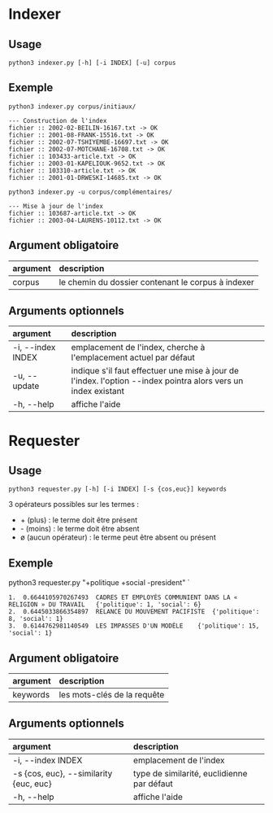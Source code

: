 # Indexer

## Usage
`
python3 indexer.py [-h] [-i INDEX] [-u] corpus
`

## Exemple
`
python3 indexer.py corpus/initiaux/
`

```console
--- Construction de l'index
fichier :: 2002-02-BEILIN-16167.txt -> OK
fichier :: 2001-08-FRANK-15516.txt -> OK
fichier :: 2002-07-TSHIYEMBE-16697.txt -> OK
fichier :: 2002-07-MOTCHANE-16708.txt -> OK
fichier :: 103433-article.txt -> OK
fichier :: 2003-01-KAPELIOUK-9652.txt -> OK
fichier :: 103310-article.txt -> OK
fichier :: 2001-01-DRWESKI-14685.txt -> OK
```
`
python3 indexer.py -u corpus/complémentaires/
`
```console
--- Mise à jour de l'index
fichier :: 103687-article.txt -> OK
fichier :: 2003-04-LAURENS-10112.txt -> OK
```

## Argument obligatoire

argument | description
:-|:-
corpus | le chemin du dossier contenant le corpus à indexer


## Arguments optionnels

argument | description
:-|:-
-i, --index INDEX | emplacement de l'index, cherche à l'emplacement actuel par défaut
-u, --update | indique s'il faut effectuer une mise à jour de l'index. l'option --index pointra alors vers un index existant
-h, --help | affiche l'aide

# Requester

## Usage
`
python3 requester.py [-h] [-i INDEX] [-s {cos,euc}] keywords
`


3 opérateurs possibles sur les termes :
- \+ (plus) : le terme doit être présent
- \- (moins) : le terme doit être absent
- ø  (aucun opérateur) : le terme peut être absent ou présent

## Exemple

python3 requester.py "+politique +social -president"
`
```console
1.	0.6644105970267493	CADRES ET EMPLOYÉS COMMUNIENT DANS LA « RELIGION » DU TRAVAIL	{'politique': 1, 'social': 6}
2.	0.6445033866354897	RELANCE DU MOUVEMENT PACIFISTE	{'politique': 8, 'social': 1}
3.	0.6144762981140549	LES IMPASSES D'UN MODÈLE	{'politique': 15, 'social': 1}
```


## Argument obligatoire

argument | description
:-|:-
keywords | les mots-clés de la requête 


## Arguments optionnels

argument | description
:-|:-
-i, --index INDEX | emplacement de l'index
-s {cos, euc}, --similarity {euc, euc} | type de similarité, euclidienne par défaut
-h, --help | affiche l'aide
